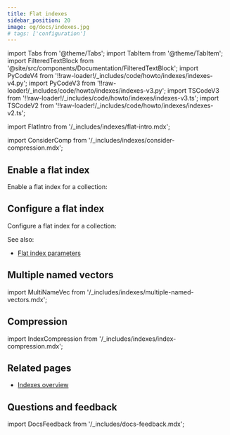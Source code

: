 ```yaml
---
title: Flat indexes
sidebar_position: 20
image: og/docs/indexes.jpg
# tags: ['configuration']
---
```


import Tabs from '@theme/Tabs';
import TabItem from '@theme/TabItem';
import FilteredTextBlock from '@site/src/components/Documentation/FilteredTextBlock';
import PyCodeV4 from '!!raw-loader!/_includes/code/howto/indexes/indexes-v4.py';
import PyCodeV3 from '!!raw-loader!/_includes/code/howto/indexes/indexes-v3.py';
import TSCodeV3 from '!!raw-loader!/_includes/code/howto/indexes/indexes-v3.ts';
import TSCodeV2 from '!!raw-loader!/_includes/code/howto/indexes/indexes-v2.ts';

import FlatIntro from '/_includes/indexes/flat-intro.mdx';

<FlatIntro/>

import ConsiderComp from '/_includes/indexes/consider-compression.mdx';

<ConsiderComp/>

## Enable a flat index

Enable a flat index for a collection:

<Tabs groupId="languages">
  <TabItem value="py" label="Python Client v4">
    <FilteredTextBlock
      text={PyCodeV4}
      startMarker="# START EnableFlat"
      endMarker="# END EnableFlat"
      language="py"
    />
  </TabItem>
  <TabItem value="py3" label="Python Client v3">
    <FilteredTextBlock
      text={PyCodeV3}
        startMarker="# START EnableFlat"
        endMarker="# END EnableFlat"
        language="py"
    />
  </TabItem>
  <TabItem value="js" label="JS/TS Client v3">
    <FilteredTextBlock
      text={TSCodeV3}
        startMarker="// START EnableFlat"
        endMarker="// END EnableFlat"
        language="js"
    />
  </TabItem>
  <TabItem value="js2" label="JS/TS Client v2">
    <FilteredTextBlock
      text={TSCodeV2}
        startMarker="// START EnableFlat"
        endMarker="// END EnableFlat"
        language="js"
    />
  </TabItem>
</Tabs>

## Configure a flat index

Configure a flat index for a collection:

<Tabs groupId="languages">
  <TabItem value="py" label="Python Client v4">
    <FilteredTextBlock
      text={PyCodeV4}
      startMarker="# START ConfigFlat"
      endMarker="# END ConfigFlat"
      language="py"
    />
  </TabItem>
  <TabItem value="py3" label="Python Client v3">
    <FilteredTextBlock
      text={PyCodeV3}
        startMarker="# START ConfigFlat"
        endMarker="# END ConfigFlat"
        language="py"
    />
  </TabItem>
  <TabItem value="js" label="JS/TS Client v3">
    <FilteredTextBlock
      text={TSCodeV3}
        startMarker="// START ConfigFlat"
        endMarker="// END ConfigFlat"
        language="js"
    />
  </TabItem>
  <TabItem value="js2" label="JS/TS Client v2">
    <FilteredTextBlock
      text={TSCodeV2}
        startMarker="// START ConfigFlat"
        endMarker="// END ConfigFlat"
        language="js"
    />
  </TabItem>
</Tabs>

See also:

- [Flat index parameters](/developers/weaviate/config-refs/schema/vector-index#flat-indexes)

## Multiple named vectors

import MultiNameVec from '/_includes/indexes/multiple-named-vectors.mdx';

<MultiNameVec/>

## Compression

import IndexCompression from '/_includes/indexes/index-compression.mdx';

<IndexCompression/>

## Related pages

- [Indexes overview](/developers/weaviate/starter-guides/managing-resources/indexing)

## Questions and feedback

import DocsFeedback from '/_includes/docs-feedback.mdx';

<DocsFeedback/>